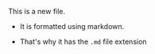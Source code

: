 This is a new file. 

* It is formatted using markdown. 

* That's why it has the `.md` file extension
